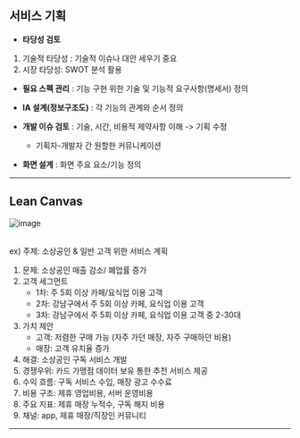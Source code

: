## 서비스 기획

- **타당성 검토** 
1. 기술적 타당성 : 기술적 이슈나 대안 세우기 중요
2. 시장 타당성: SWOT 분석 활용

- **필요 스펙 관리** : 기능 구현 위한 기술 및 기능적 요구사항(명세서) 정의

- **IA 설계(정보구조도)** : 각 기능의 관계와 순서 정의  

- **개발 이슈 검토** : 기술, 시간, 비용적 제약사항 이해 -> 기획 수정 
  - 기획자-개발자 간 원할한 커뮤니케이션

- **화면 설계** : 화면 주요 요소/기능 정의
---

## Lean Canvas
![image](https://github.com/user-attachments/assets/8535ca6b-c1ef-4ac9-a0d6-1337d6cfda8c)
<br><br>

ex) 주제: 소상공인 & 일반 고객 위한 서비스 계획 
1. 문제: 소상공인 매출 감소/ 폐업률 증가
2. 고객 세그먼트
   - 1차: 주 5회 이상 카페/요식업 이용 고객
   - 2차: 강남구에서 주 5회 이상 카페, 요식업 이용 고객
   - 3차: 강남구에서 주 5회 이상 카페, 요식업 이용 고객 중 2-30대
3. 가치 제안
   - 고객: 저렴한 구매 가능 (자주 가던 매장, 자주 구매하던 비용)
   - 매장: 고객 유치율 증가
4. 해결: 소상공인 구독 서비스 개발
5. 경쟁우위: 카드 가맹점 데이터 보유 통한 추천 서비스 제공
6. 수익 흐름: 구독 서비스 수입, 매장 광고 수수료
7. 비용 구조: 제휴 영업비용, 서버 운영비용
8. 주요 지표: 제휴 매장 누적수, 구독 해지 비용
9. 채널: app, 제휴 매장/직장인 커뮤니티
---

